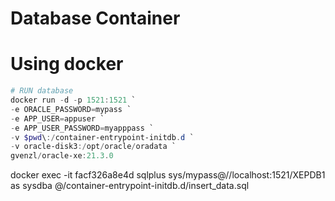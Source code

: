 # Database Container

# Using docker

``` powershell
# RUN database
docker run -d -p 1521:1521 `
-e ORACLE_PASSWORD=mypass `
-e APP_USER=appuser `
-e APP_USER_PASSWORD=myapppass `
-v $pwd\:/container-entrypoint-initdb.d `
-v oracle-disk3:/opt/oracle/oradata `
gvenzl/oracle-xe:21.3.0
```
docker exec -it facf326a8e4d sqlplus sys/mypass@//localhost:1521/XEPDB1 as sysdba
@/container-entrypoint-initdb.d/insert_data.sql
